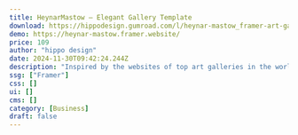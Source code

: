 ```yaml
---
title: HeynarMastow — Elegant Gallery Template
download: https://hippodesign.gumroad.com/l/heynar-mastow_framer-art-gallery-template
demo: https://heynar-mastow.framer.website/
price: 109
author: "hippo design"
date: 2024-11-30T09:42:24.244Z
description: "Inspired by the websites of top art galleries in the world, Heynar Mastow is a template for galleries seeking elegance and function. Combine a high-end feel with Framer’s powerful platform, a fully integrated CMS and tasteful interactions."
ssg: ["Framer"]
css: []
ui: []
cms: []
category: [Business]
draft: false
---
```

